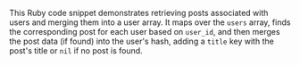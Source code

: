 This Ruby code snippet demonstrates retrieving posts associated with users and merging them into a user array. It maps over the `users` array, finds the corresponding post for each user based on `user_id`, and then merges the post data (if found) into the user's hash, adding a `title` key with the post's title or `nil` if no post is found.

